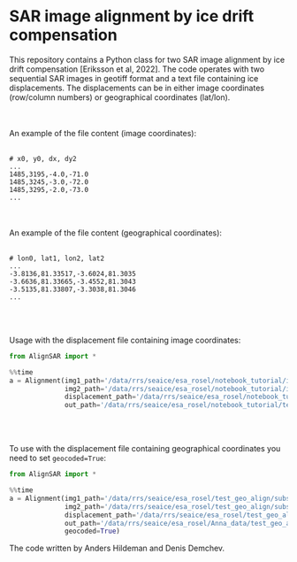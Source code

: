 # SAR image alignment by ice drift compensation

This repository contains a Python class for two SAR image alignment by ice drift compensation [Eriksson et al, 2022].
The code operates with two sequential SAR images in geotiff format and a text file containing ice displacements.
The displacements can be in either image coordinates (row/column numbers) or geographical coordinates (lat/lon).

<br><br>
An example of the file content (image coordinates):
<br><br>
```
# x0, y0, dx, dy2
...
1485,3195,-4.0,-71.0
1485,3245,-3.0,-72.0
1485,3295,-2.0,-73.0
...
```
 

<br><br>
An example of the file content (geographical coordinates):
<br><br>
```
# lon0, lat1, lon2, lat2
...
-3.8136,81.33517,-3.6024,81.3035
-3.6636,81.33665,-3.4552,81.3043
-3.5135,81.33807,-3.3038,81.3046
...
```
  
<br><br>

Usage with the displacement file containing image coordinates:

```python
from AlignSAR import *

%%time
a = Alignment(img1_path='/data/rrs/seaice/esa_rosel/notebook_tutorial/images/060/UPS_XX_ALOS2_XX_XXXX_XXXX_20191028T174022_20191028T174114_0000326209_001001_ALOS2293291900-191028.tiff',
              img2_path='/data/rrs/seaice/esa_rosel/notebook_tutorial/images/060/UPS_XX_S1B_EW_GRDM_1SDH_20191031T170040_20191031T170144_018722_02349F_0FA6.tiff',
              displacement_path='/data/rrs/seaice/esa_rosel/notebook_tutorial/drift/060/output/fltrd_CTU_drift_20191028T174022-20191031T170040.csv',
              out_path='/data/rrs/seaice/esa_rosel/notebook_tutorial/test_results')
```

<br><br>

To use with the displacement file containing geographical coordinates you need to set ``geocoded=True``:

```python
from AlignSAR import *

%%time
a = Alignment(img1_path='/data/rrs/seaice/esa_rosel/test_geo_align/subset_1_of_subset_1_of_S1A_EW_GRDM_1SDH_20221119T072104_20221119T072208_045960_057FE5_E8B1_Orb_Cal_TC_HV.tif',
              img2_path='/data/rrs/seaice/esa_rosel/test_geo_align/subset_2_of_S1A_EW_GRDM_1SDH_20221120T080155_20221120T080259_045975.tif',
              displacement_path='/data/rrs/seaice/esa_rosel/test_geo_align/subset_19-20_nov_drift_HV.csv',
              out_path='/data/rrs/seaice/esa_rosel/Anna_data/test_geo_align/test_res',
              geocoded=True)
```

The code written by Anders Hildeman and Denis Demchev.




